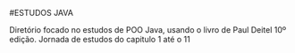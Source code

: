 #ESTUDOS JAVA 

Diretório focado no estudos de POO Java, usando o livro de Paul Deitel 10º edição.
Jornada de estudos do capitulo 1 até o 11
